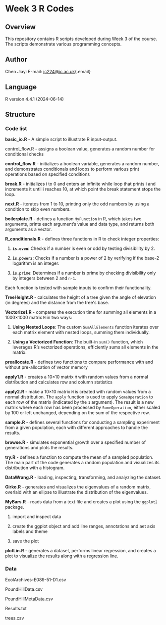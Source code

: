 
# Week 3 R Codes

## Overview

This repository contains R scripts developed during Week 3 of the
course. The scripts demonstrate various programming concepts.

## Author

Chen Jiayi E-mail: [jc224\@ic.ac.uk](mailto:jc224@ic.ac.uk){.email}

## Language

R version 4.4.1 (2024-06-14)

## Structure

### Code list

**basic_io.R** - A simple script to illustrate R input-output.

control_flow.R - assigns a boolean value, generates a random number for
conditional checks

**control_flow.R** - initializes a boolean variable, generates a random
number, and demonstrates conditionals and loops to perform various print
operations based on specified conditions

**break.R** - initializes i to 0 and enters an infinite while loop that
prints i and increments it until i reaches 10, at which point the break
statement stops the loop.

**next.R** - iterates from 1 to 10, printing only the odd numbers by
using a condition to skip even numbers.

**boilerplate.R** - defines a function `MyFunction` in R, which takes
two arguments, prints each argument’s value and data type, and returns
both arguments as a vector.

**R_conditionals.R** - defines three functions in R to check integer
properties:

1.  **`is.even`**: Checks if a number is even or odd by testing
    divisibility by 2.

2.  **`is.power2`**: Checks if a number is a power of 2 by verifying if
    the base-2 logarithm is an integer.

3.  **`is.prime`**: Determines if a number is prime by checking
    divisibility only by integers between 2 and `n-1`.

Each function is tested with sample inputs to confirm their
functionality.

**TreeHeight.R** - calculates the height of a tree given the angle of
elevation (in degrees) and the distance from the tree's base.

**Vectorize1.R** - compares the execution time for summing all elements
in a 1000×1000 matrix `M` in two ways:

1.  **Using Nested Loops**: The custom `SumAllElements` function
    iterates over each matrix element with nested loops, summing them
    individually.

2.  **Using a Vectorized Function**: The built-in `sum()` function,
    which leverages R’s vectorized operations, efficiently sums all
    elements in the matrix.

**preallocate.R** - defines two functions to compare performance with
and without pre-allocation of vector memory

**apply1.R** - creates a 10×10 matrix `M` with random values from a
normal distribution and calculates row and column statistics

**apply2.R** - make a 10×10 matrix `M` is created with random values
from a normal distribution. The `apply` function is used to apply
`SomeOperation` to each row of the matrix (indicated by the `1`
argument). The result is a new matrix where each row has been processed
by `SomeOperation`, either scaled by 100 or left unchanged, depending on
the sum of the respective row.

**sample.R** - defines several functions for conducting a sampling
experiment from a given population, each with different approaches to
handle the results.

**browse.R** - simulates exponential growth over a specified number of
generations and plots the results.

**try.R** - defines a function to compute the mean of a sampled
population. The main part of the code generates a random population and
visualizes its distribution with a histogram.

**DataWrang.R** - loading, inspecting, transforming, and analyzing the
dataset.

**Girko.R** - generates and visualizes the eigenvalues of a random
matrix, overlaid with an ellipse to illustrate the distribution of the
eigenvalues.

**MyBars.R** - reads data from a text file and creates a plot using the
`ggplot2` package.

1.  import and inspect data

2.  create the ggplot object and add line ranges, annotations and aet
    axis labels and theme

3.  save the plot

**plotLin.R** - generates a dataset, performs linear regression, and
creates a plot to visualize the results along with a regression line.

### Data

EcolArchives-E089-51-D1.csv

PoundHillData.csv

PoundHillMetaData.csv

Results.txt

trees.csv
